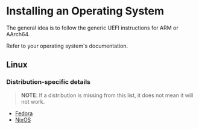 Installing an Operating System
==============================

The general idea is to follow the generic UEFI instructions for ARM or AArch64.

Refer to your operating system's documentation.


Linux
-----

### Distribution-specific details

> **NOTE**: If a distribution is missing from this list, it does not mean it
> will not work.

<!-- This list is **alphabetically ordered** -->

 - [Fedora](distributions/fedora.md)
 - [NixOS](distributions/nixos.md)
